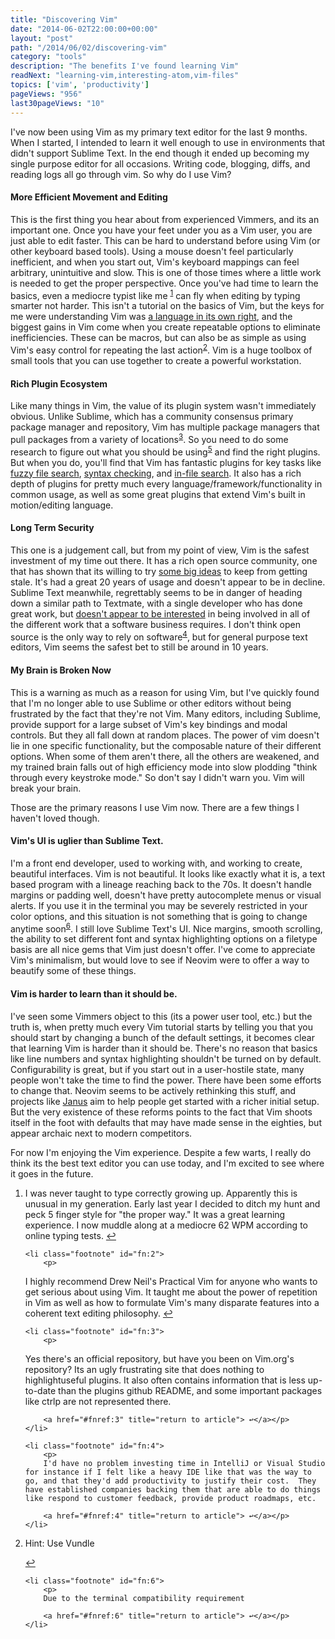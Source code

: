 ```yaml
---
title: "Discovering Vim"
date: "2014-06-02T22:00:00+00:00"
layout: "post"
path: "/2014/06/02/discovering-vim"
category: "tools"
description: "The benefits I've found learning Vim"
readNext: "learning-vim,interesting-atom,vim-files"
topics: ['vim', 'productivity']
pageViews: "956"
last30pageViews: "10"
---
```


I've now been using Vim as my primary text editor for the last 9 months.
When I started, I intended to learn it well enough to use in environments that didn't support Sublime Text. In the end though it ended up becoming my single purpose editor for all occasions. Writing code, blogging, diffs, and reading logs all go through vim.  So why do I use Vim?

#### More Efficient Movement and Editing

This is the first thing you hear about from experienced Vimmers, and its an important one.  Once you have your feet under you as a Vim user, you are just able to edit faster.  This can be hard to understand before using Vim (or other keyboard based tools).  Using a mouse doesn't feel particularly inefficient, and when you start out, Vim's keyboard mappings can feel arbitrary, unintuitive and slow.  This is one of those times where a little work is needed to get the proper perspective.  Once you've had time to learn the basics, even a mediocre typist like me <sup id="fnref:1">
    [1](#fn:1)</sup> can fly when editing by typing smarter not harder.  This isn't a tutorial on the basics of Vim, but the keys for me were understanding Vim was [a language in its own right][sogrokvi], and the biggest gains in Vim come when you create repeatable options to eliminate inefficiencies. These can be macros, but can also be as simple as using Vim's easy control for repeating the last action<sup id="fnref:2">[2](#fn:2)</sup>.  Vim is a huge toolbox of small tools that you can use together to create a powerful workstation.

#### Rich Plugin Ecosystem
Like many things in Vim, the value of its plugin system wasn't immediately obvious.  Unlike Sublime, which has a community consensus primary package manager and repository, Vim has multiple package managers that pull packages from a variety of locations<sup id="fnref:3">[3](#fn:3)</sup>.  So you need to do some research to figure out what you should be using<sup id="fnref:5">[5](#fn:5)</sup> and find the right plugins.  But when you do, you'll find that Vim has fantastic plugins for key tasks like [fuzzy file search][ctrlp], [syntax checking][syntastic], and [in-file search][ack].  It also has a rich depth of plugins for pretty much every language/framework/functionality in common usage, as well as some great plugins that extend Vim's built in motion/editing language.

#### Long Term Security
This one is a judgement call, but from my point of view, Vim is the safest investment of my time out there.  It has a rich open source community, one that has shown that its willing to try [some big ideas][neovim] to keep from getting stale.  It's had a great 20 years of usage and doesn't appear to be in decline.  Sublime Text meanwhile, regrettably seems to be in danger of heading down a similar path to Textmate, with a single developer who has done great work, but [doesn't appear to be interested][jps] in being involved in all of the different work that a software business requires.  I don't think open source is the only way to rely on software<sup id="fnref:4">[4](#fn:4)</sup>, but for general purpose text editors, Vim seems the safest bet to still be around in 10 years.

#### My Brain is Broken Now
This is a warning as much as a reason for using Vim, but I've quickly found that I'm no longer able to use Sublime or other editors without being frustrated by the fact that they're not Vim.  Many editors, including Sublime, provide support for a large subset of Vim's key bindings and modal controls.  But they all fall down at random places.  The power of vim doesn't lie in one specific functionality, but the composable nature of their different options.  When some of them aren't there, all the others are weakened, and my trained brain falls out of high efficiency mode into slow plodding "think through every keystroke mode."  So don't say I didn't warn you.  Vim will break your brain.

Those are the primary reasons I use Vim now.  There are a few things I haven't loved though.

#### Vim's UI is uglier than Sublime Text.

I'm a front end developer, used to working with, and working to create, beautiful interfaces.  Vim is not beautiful.  It looks like exactly what it is, a text based program with a lineage reaching back to the 70s.  It doesn't handle margins or padding well, doesn't have pretty autocomplete menus or visual alerts.  If you use it in the terminal you may be severely restricted in your color options, and this situation is not something that is going to change anytime soon<sup id="fnref:6">[6](#fn:6)</sup>.  I still love Sublime Text's UI.  Nice margins, smooth scrolling, the ability to set different font and syntax highlighting options on a filetype basis are all nice gems that Vim just doesn't offer.  I've come to appreciate Vim's minimalism, but would love to see if Neovim were to offer a way to beautify some of these things.

#### Vim is harder to learn than it should be.
I've seen some Vimmers object to this (its a power user tool, etc.) but the truth is, when pretty much every Vim tutorial starts by telling you that you should start by changing a bunch of the default settings, it becomes clear that learning Vim is harder than it should be. There's no reason that basics like line numbers and syntax highlighting shouldn't be turned on by default.  Configurability is great, but if you start out in a user-hostile state, many people won't take the time to find the power.  There have been some efforts to change that.  Neovim seems to be actively rethinking this stuff, and projects like [Janus][janus] aim to help people get started with a richer initial setup.  But the very existence of these reforms points to the fact that Vim shoots itself in the foot with defaults that may have made sense in the eighties, but appear archaic next to modern competitors.


For now I'm enjoying the Vim experience.  Despite a few warts, I really do think its the best text editor you can use today, and I'm excited to see where it goes in the future.

<div class="footnotes">
<ol>
    <li class="footnote" id="fn:1">
        <p>
I was never taught to type correctly growing up. Apparently this is unusual in my generation.  Early last year I decided to ditch my hunt and peck 5 finger style for "the proper way."  It was a great learning experience.  I now muddle along at a mediocre 62 WPM according to online typing tests.
    	<a href="#fnref:1" title="return to article"> ↩</a></p>
    </li>

    <li class="footnote" id="fn:2">
        <p>
I highly recommend Drew Neil's Practical Vim for anyone who wants to get serious about using Vim.  It taught me about the power of repetition in Vim as well as how to formulate Vim's many disparate features into a coherent text editing philosophy.
    	<a href="#fnref:2" title="return to article"> ↩</a></p>
    </li>

    <li class="footnote" id="fn:3">
        <p>
Yes there's an official repository, but have you been on Vim.org's repository?  Its an ugly frustrating site that does nothing to highlightuseful plugins.  It also often contains information that is less up-to-date than the plugins github README, and some important packages like ctrlp are not represented there.        

    	<a href="#fnref:3" title="return to article"> ↩</a></p>
    </li>

    <li class="footnote" id="fn:4">
        <p>
        I'd have no problem investing time in IntelliJ or Visual Studio for instance if I felt like a heavy IDE like that was the way to go, and that they'd add productivity to justify their cost.  They have established companies backing them that are able to do things like respond to customer feedback, provide product roadmaps, etc.

    	<a href="#fnref:4" title="return to article"> ↩</a></p>
    </li>

   <li class="footnote" id="fn:5">
    <p>
  Hint: Use Vundle

 <a href="#fnref:5" title="return to article"> ↩</a></p>
    </li>

    <li class="footnote" id="fn:6">
        <p>
        Due to the terminal compatibility requirement

    	<a href="#fnref:6" title="return to article"> ↩</a></p>
    </li>


</ol>

</div>

[sogrokvi]: http://stackoverflow.com/questions/1218390/what-is-your-most-productive-shortcut-with-vim/1220118#1220118
[vundle]: https://github.com/gmarik/Vundle.vim
[ctrlp]: https://github.com/kien/ctrlp.vim
[syntastic]: https://github.com/scrooloose/syntastic
[ack]: https://github.com/mileszs/ack.vim
[neovim]: http://neovim.org/
[jps]: http://www.sublimetext.com/forum/viewtopic.php?f=2&t=14591
[janus]:https://github.com/carlhuda/janus
